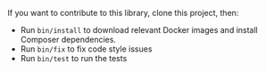 If you want to contribute to this library, clone this project, then:

- Run `bin/install` to download relevant Docker images and install Composer dependencies.
- Run `bin/fix` to fix code style issues
- Run `bin/test` to run the tests
